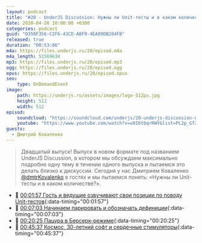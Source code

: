 ```yaml
---
layout: podcast
title: "#20 - UnderJS Discussion: Нужны ли Unit-тесты и в каком количестве?"
date: 2020-04-28 10:00:00 +0300
categories: podcast
guid: "0350F356-C2F6-43CD-A8F9-4EA09DB204FB"
released: true
duration: "00:53:06"
m4a: https://files.underjs.ru/20/episod.m4a
m4a_length: 51569634
mp3: https://files.underjs.ru/20/episod.mp3
ogg: https://files.underjs.ru/20/episod.ogg
opus: https://files.underjs.ru/20/episod.opus
seo:
    type: OnDemandEvent
image:
    path: https://underjs.ru/assets/images/logo-512px.jpg
    height: 512
    width: 512
episod:
    soundcloud: "https://soundcloud.com/underjs/20-underjs-discussion-nuzhny-li-unit-testy-i-v-kakom-kolichestve"
    youtube: "https://www.youtube.com/watch?v=u0I6tbqrRWY&list=PL2p_GfZz-_1OWXrKUZRBc8LzMz5FJNXW7"
guests:
  - Дмитрий Коваленко
---
```


> Двадцатый выпуск! Выпуск в новом формате под названием UnderJS Discussion, в котором мы обсуждаем максимально подробно одну тему в течении одного выпуска и пытаемся это делать близко к дискуссии. Сегодня у нас Дмитрием Коваленко [@dmtrKovalenko](https://twitter.com/dmtrKovalenko) в гостях и мы пытаемся понять: «Нужны ли Unit-тесты и в каком количестве?».

- 🤔 [00:01:57 Гость и ведущие озвучивают свои позиции по поводу Unit-тестов](#){:data-timing="00:01:57"}
- 🤔 [00:07:03 Начинаем парировать и обозначать дефиниции](#){:data-timing="00:07:03"}
- 🤔 [00:20:25 Пацура в Берсерк-режиме](#){:data-timing="00:20:25"}
- 🤔 [00:45:37 Космос, 30-летний софт и сердечные стимуляторы](#){:data-timing="00:45:37"}
